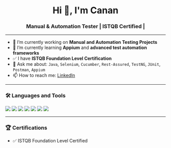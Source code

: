 <h1 align="center">Hi 👋, I'm Canan</h1>
<h3 align="center"> Manual & Automation Tester | ISTQB Certified |</h3>

---

- 🔭 I’m currently working on **Manual and Automation Testing Projects**
- 🌱 I’m currently learning **Appium** and **advanced test automation frameworks**
- ✅ I have **ISTQB Foundation Level Certification**
- 💬 Ask me about: `Java`, `Selenium`, `Cucumber`, `Rest-Assured`, `TestNG`, `JUnit`, `Postman`, `Appium`
- 📫 How to reach me: [LinkedIn](https://www.linkedin.com/in/canan-ozgursoy-b66520ab/?locale=en_US )

---

### 🛠️ Languages and Tools
<p align="left">
  <img src="https://img.shields.io/badge/Java-ED8B00?style=for-the-badge&logo=java&logoColor=white"/>
  <img src="https://img.shields.io/badge/Selenium-43B02A?style=for-the-badge&logo=selenium&logoColor=white"/>
  <img src="https://img.shields.io/badge/Cucumber-23D96C?style=for-the-badge&logo=cucumber&logoColor=white"/>
  <img src="https://img.shields.io/badge/TestNG-FF6C37?style=for-the-badge&logo=testng&logoColor=white"/>
  <img src="https://img.shields.io/badge/JUnit-25A162?style=for-the-badge&logo=junit5&logoColor=white"/>
  <img src="https://img.shields.io/badge/Postman-FF6C37?style=for-the-badge&logo=postman&logoColor=white"/>
  <img src="https://img.shields.io/badge/Appium-7132C8?style=for-the-badge&logo=appium&logoColor=white"/>
</p>

---

### 🏆 Certifications

- ✅ ISTQB Foundation Level Certified

